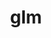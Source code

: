 ---
title: "glm"
layout: cache
categories: [package, develop]
meta: {"compilers": ["gcc@=11.4.0", "oneapi@=2024.2.1"], "num_specs": 5, "num_specs_by_stack": {"e4s": 2, "e4s-oneapi": 3, "root": 5}, "oss": ["ubuntu22.04"], "platforms": ["linux"], "stacks": ["e4s", "e4s-oneapi", "root"], "targets": ["x86_64_v3"], "versions": ["1.0.1"]}
spec_details: [{"compiler": "oneapi@=2024.2.1", "hash": "5552e33gs7tnegcwjepi5b3aslr27o7p", "os": "ubuntu22.04", "platform": "linux", "size": "-", "stacks": ["e4s-oneapi", "root"], "target": "x86_64_v3", "variants": ["build_system=cmake", "build_type=Release", "generator=make", "~ipo"], "versions": ["1.0.1"]}, {"compiler": "oneapi@=2024.2.1", "hash": "fopsbdxf3rque75h2hx3wo2fufvrjtxb", "os": "ubuntu22.04", "platform": "linux", "size": "-", "stacks": ["e4s-oneapi", "root"], "target": "x86_64_v3", "variants": ["build_system=cmake", "build_type=Release", "generator=make", "~ipo"], "versions": ["1.0.1"]}, {"compiler": "oneapi@=2024.2.1", "hash": "pzo5gwky5ciengdhkrflirlhj5t4lrab", "os": "ubuntu22.04", "platform": "linux", "size": "-", "stacks": ["e4s-oneapi", "root"], "target": "x86_64_v3", "variants": ["build_system=cmake", "build_type=Release", "generator=make", "~ipo"], "versions": ["1.0.1"]}, {"compiler": "gcc@=11.4.0", "hash": "tzplk6lceo67mf4pgmjrj2f2grbkhksn", "os": "ubuntu22.04", "platform": "linux", "size": "-", "stacks": ["e4s", "root"], "target": "x86_64_v3", "variants": ["build_system=cmake", "build_type=Release", "generator=make", "~ipo"], "versions": ["1.0.1"]}, {"compiler": "gcc@=11.4.0", "hash": "zfjop5bnxz23pcradafgevsnnvu3hhgv", "os": "ubuntu22.04", "platform": "linux", "size": "-", "stacks": ["e4s", "root"], "target": "x86_64_v3", "variants": ["build_system=cmake", "build_type=Release", "generator=make", "~ipo"], "versions": ["1.0.1"]}]
---